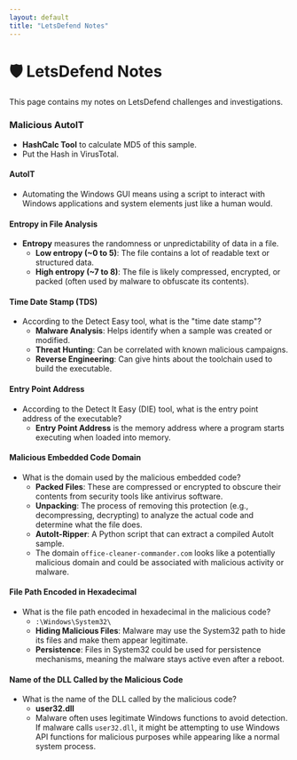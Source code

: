 ```yaml
---
layout: default
title: "LetsDefend Notes"
---
```


# 🛡️ LetsDefend Notes

This page contains my notes on LetsDefend challenges and investigations.

### Malicious AutoIT

- **HashCalc Tool** to calculate MD5 of this sample.
- Put the Hash in VirusTotal.
  
#### AutoIT
- Automating the Windows GUI means using a script to interact with Windows applications and system elements just like a human would.

#### Entropy in File Analysis
- **Entropy** measures the randomness or unpredictability of data in a file.
    - **Low entropy (~0 to 5)**: The file contains a lot of readable text or structured data.
    - **High entropy (~7 to 8)**: The file is likely compressed, encrypted, or packed (often used by malware to obfuscate its contents).

#### Time Date Stamp (TDS)
- According to the Detect Easy tool, what is the "time date stamp"?
    - **Malware Analysis**: Helps identify when a sample was created or modified.
    - **Threat Hunting**: Can be correlated with known malicious campaigns.
    - **Reverse Engineering**: Can give hints about the toolchain used to build the executable.

#### Entry Point Address
- According to the Detect It Easy (DIE) tool, what is the entry point address of the executable?
    - **Entry Point Address** is the memory address where a program starts executing when loaded into memory.

#### Malicious Embedded Code Domain
- What is the domain used by the malicious embedded code?
    - **Packed Files**: These are compressed or encrypted to obscure their contents from security tools like antivirus software.
    - **Unpacking**: The process of removing this protection (e.g., decompressing, decrypting) to analyze the actual code and determine what the file does.
    - **AutoIt-Ripper**: A Python script that can extract a compiled AutoIt sample.
    - The domain `office-cleaner-commander.com` looks like a potentially malicious domain and could be associated with malicious activity or malware.

#### File Path Encoded in Hexadecimal
- What is the file path encoded in hexadecimal in the malicious code?
    - `:\Windows\System32\`
    - **Hiding Malicious Files**: Malware may use the System32 path to hide its files and make them appear legitimate.
    - **Persistence**: Files in System32 could be used for persistence mechanisms, meaning the malware stays active even after a reboot.

#### Name of the DLL Called by the Malicious Code
- What is the name of the DLL called by the malicious code?
    - **user32.dll**
    - Malware often uses legitimate Windows functions to avoid detection. If malware calls `user32.dll`, it might be attempting to use Windows API functions for malicious purposes while appearing like a normal system process.
